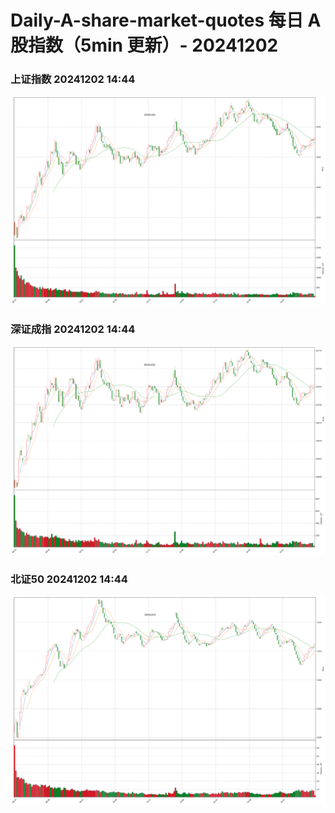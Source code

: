
# Daily-A-share-market-quotes 每日 A 股指数（5min 更新）- 20241202

### 上证指数 20241202 14:44
![](./fig/2024/12/20241202-sh000001.png)

### 深证成指 20241202 14:44
![](./fig/2024/12/20241202-sz399001.png)

### 北证50 20241202 14:44
![](./fig/2024/12/20241202-bj899050.png)
